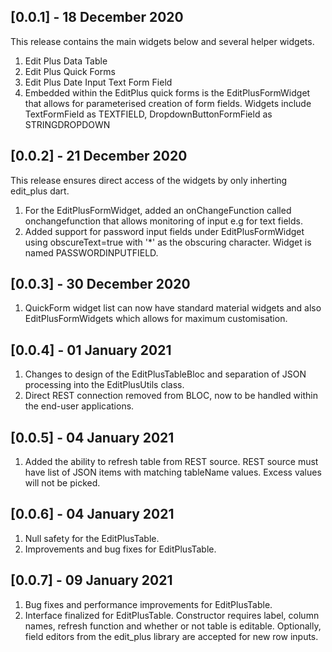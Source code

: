 ## [0.0.1] - 18 December 2020

This release contains the main widgets below and several helper widgets.
1. Edit Plus Data Table
2. Edit Plus Quick Forms
3. Edit Plus Date Input Text Form Field
4. Embedded within the EditPlus quick forms is the EditPlusFormWidget that allows for parameterised creation of form fields.
   Widgets include TextFormField as TEXTFIELD, DropdownButtonFormField as STRINGDROPDOWN

## [0.0.2] - 21 December 2020

This release ensures direct access of the widgets by only inherting edit_plus dart.
1. For the EditPlusFormWidget, added an onChangeFunction called onchangefunction that allows monitoring of input e.g for text fields.
2. Added support for password input fields under EditPlusFormWidget using obscureText=true with '*' as the obscuring character. Widget is named PASSWORDINPUTFIELD.

## [0.0.3] - 30 December 2020

1. QuickForm widget list can now have standard material widgets and also EditPlusFormWidgets which allows for maximum customisation.

## [0.0.4] - 01 January 2021

1. Changes to design of the EditPlusTableBloc and separation of JSON processing into the EditPlusUtils class.
2. Direct REST connection removed from BLOC, now to be handled within the end-user applications.

## [0.0.5] - 04 January 2021

1. Added the ability to refresh table from REST source. REST source must have list of JSON items with matching tableName values. Excess values will not be picked.

## [0.0.6] - 04 January 2021

1. Null safety for the EditPlusTable.
2. Improvements and bug fixes for EditPlusTable.

## [0.0.7] - 09 January 2021
1. Bug fixes and performance improvements for EditPlusTable.
2. Interface finalized for EditPlusTable. Constructor requires label, column names, refresh function and whether or not table is editable. 
   Optionally, field editors from the edit_plus library are accepted for new row inputs.

